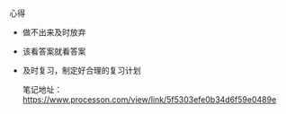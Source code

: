 心得

- 做不出来及时放弃

- 该看答案就看答案

- 及时复习，制定好合理的复习计划

  笔记地址：https://www.processon.com/view/link/5f5303efe0b34d6f59e0489e

